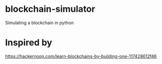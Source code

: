 # blockchain-simulator
Simulating a blockchain in python

# Inspired by
https://hackernoon.com/learn-blockchains-by-building-one-117428612f46
